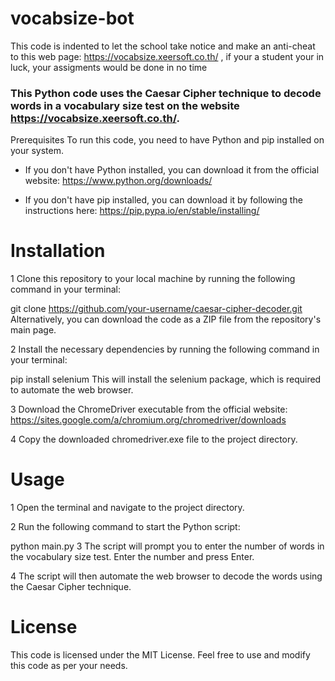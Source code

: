 # vocabsize-bot
 This code is indented to let the school take notice and make an anti-cheat to this web page: https://vocabsize.xeersoft.co.th/ ,  if your a student your in luck, your assigments would be done in no time

### This Python code uses the Caesar Cipher technique to decode words in a vocabulary size test on the website https://vocabsize.xeersoft.co.th/.

Prerequisites
To run this code, you need to have Python and pip installed on your system.

- If you don't have Python installed, you can download it from the official website: https://www.python.org/downloads/

- If you don't have pip installed, you can download it by following the instructions here: https://pip.pypa.io/en/stable/installing/

# Installation
1 Clone this repository to your local machine by running the following command in your terminal:

git clone https://github.com/your-username/caesar-cipher-decoder.git
Alternatively, you can download the code as a ZIP file from the repository's main page.

2 Install the necessary dependencies by running the following command in your terminal:

pip install selenium
This will install the selenium package, which is required to automate the web browser.

3 Download the ChromeDriver executable from the official website: https://sites.google.com/a/chromium.org/chromedriver/downloads

4 Copy the downloaded chromedriver.exe file to the project directory.

# Usage
1 Open the terminal and navigate to the project directory.

2 Run the following command to start the Python script:


python main.py
3 The script will prompt you to enter the number of words in the vocabulary size test. Enter the number and press Enter.

4 The script will then automate the web browser to decode the words using the Caesar Cipher technique.

# License
This code is licensed under the MIT License. Feel free to use and modify this code as per your needs.




